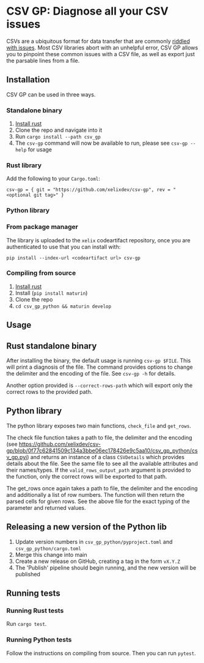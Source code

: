 # CSV GP: Diagnose all your CSV issues

CSVs are a ubiquitous format for data transfer that are commonly [riddled with issues](https://donatstudios.com/Falsehoods-Programmers-Believe-About-CSVs). Most CSV libraries abort with an unhelpful error, CSV GP allows you to pinpoint these common issues with a CSV file, as well as export just the parsable lines from a file.

## Installation

CSV GP can be used in three ways.

### Standalone binary

1. [Install rust](https://www.rust-lang.org/tools/install)
2. Clone the repo and navigate into it
3. Run `cargo install --path csv_gp`
4. The `csv-gp` command will now be available to run, please see `csv-gp --help` for usage

### Rust library

Add the following to your `Cargo.toml`:

`csv-gp = { git = "https://github.com/xelixdev/csv-gp", rev = "<optional git tag>" }`

### Python library

### From package manager

The library is uploaded to the `xelix` codeartifact repository, once you are authenticated to use that you can install with:

`pip install --index-url <codeartifact url> csv-gp`

### Compiling from source

1. [Install rust](https://www.rust-lang.org/tools/install)
2. Install (`pip install maturin`)
3. Clone the repo
4. `cd csv_gp_python && maturin develop`

## Usage

## Rust standalone binary

After installing the binary, the default usage is running `csv-gp $FILE`. This will print a diagnosis of the file. The command provides options to change the delimiter and the encoding of the file. See `csv-gp -h` for details.

Another option provided is `--correct-rows-path` which will export only the correct rows to the provided path.

## Python library

The python library exposes two main functions, `check_file` and `get_rows`.

The check file function takes a path to file, the delimiter and the encoding (see https://github.com/xelixdev/csv-gp/blob/0f77c62841509c134a3bbe06ec178426e9c5aa10/csv_gp_python/csv_gp.pyi) and returns an instance of a class `CSVDetails` which provides details about the file. See the same file to see all the available attributes and their names/types.
If the `valid_rows_output_path` argument is provided to the function, only the correct rows will be exported to that path.

The get_rows once again takes a path to file, the delimiter and the encoding and additionally a list of row numbers. The function will then return the parsed cells for given rows. See the above file for the exact typing of the parameter and returned values.

## Releasing a new version of the Python lib

1. Update version numbers in `csv_gp_python/pyproject.toml` and `csv_gp_python/cargo.toml`
2. Merge this change into main
3. Create a new release on GitHub, creating a tag in the form `vX.Y.Z`
4. The 'Publish' pipeline should begin running, and the new version will be published

## Running tests

### Running Rust tests

Run `cargo test`.

### Running Python tests

Follow the instructions on compiling from source. Then you can run `pytest`.

